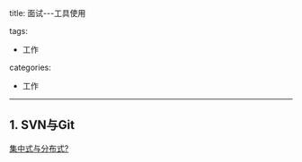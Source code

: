 title: 面试---工具使用

tags:
  - 工作

categories:
  - 工作

---
## 1. SVN与Git
[集中式与分布式?](https://github.com/CyC2018/CS-Notes/blob/master/docs/notes/Git.md#%E9%9B%86%E4%B8%AD%E5%BC%8F%E4%B8%8E%E5%88%86%E5%B8%83%E5%BC%8F)
